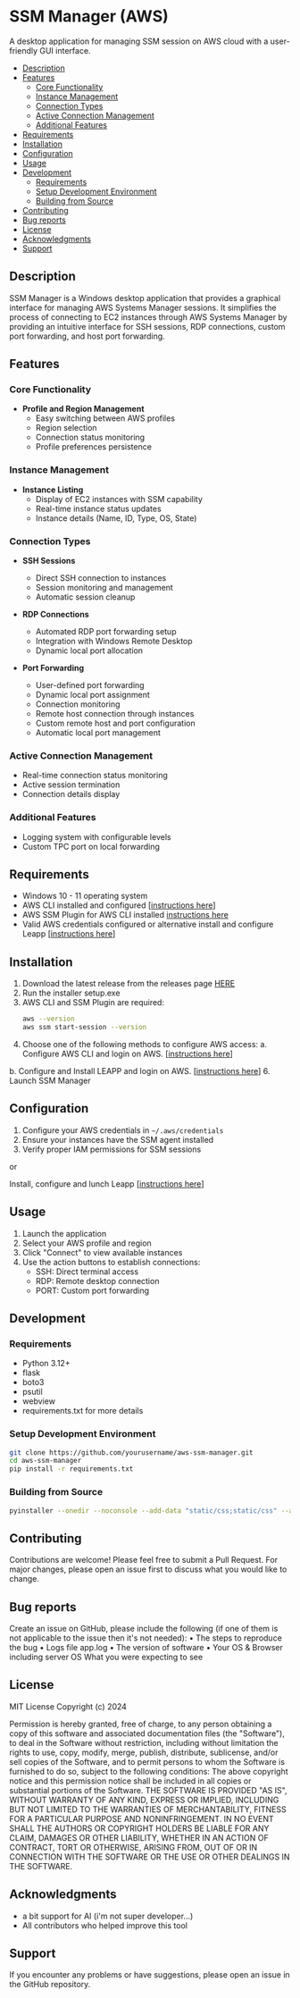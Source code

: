# SSM Manager (AWS)
A desktop application for managing SSM session on AWS cloud with a user-friendly GUI interface.

  - [Description](#description)
  - [Features](#features)
    - [Core Functionality](#core-functionality)
    - [Instance Management](#instance-management)
    - [Connection Types](#connection-types)
    - [Active Connection Management](#active-connection-management)
    - [Additional Features](#additional-features)
  - [Requirements](#Requirements)
  - [Installation](#installation)
  - [Configuration](#configuration)
  - [Usage](#usage)
  - [Development](#development)
    - [Requirements](#requirements)
    - [Setup Development Environment](#setup-development-environment)
    - [Building from Source](#building-from-source)
  - [Contributing](#contributing)
  - [Bug reports](#bug-reports)
  - [License](#license)
  - [Acknowledgments](#acknowledgments)
  - [Support](#support)


## Description

SSM Manager is a Windows desktop application that provides a graphical interface for managing AWS Systems Manager sessions. It simplifies the process of connecting to EC2 instances through AWS Systems Manager by providing an intuitive interface for SSH sessions, RDP connections, custom port forwarding, and host port forwarding.

## Features

### Core Functionality
- **Profile and Region Management**
  - Easy switching between AWS profiles
  - Region selection
  - Connection status monitoring
  - Profile preferences persistence

### Instance Management
- **Instance Listing**
  - Display of EC2 instances with SSM capability
  - Real-time instance status updates
  - Instance details (Name, ID, Type, OS, State)

### Connection Types
- **SSH Sessions**
  - Direct SSH connection to instances
  - Session monitoring and management
  - Automatic session cleanup

- **RDP Connections**
  - Automated RDP port forwarding setup
  - Integration with Windows Remote Desktop
  - Dynamic local port allocation

- **Port Forwarding**
  - User-defined port forwarding
  - Dynamic local port assignment
  - Connection monitoring
  - Remote host connection through instances
  - Custom remote host and port configuration
  - Automatic local port management
  

### Active Connection Management
- Real-time connection status monitoring
- Active session termination
- Connection details display

### Additional Features
- Logging system with configurable levels
- Custom TPC port on local forwarding

## Requirements

- Windows 10 - 11 operating system
- AWS CLI installed and configured [[instructions here](https://docs.aws.amazon.com/cli/latest/userguide/getting-started-install.html)]
- AWS SSM Plugin for AWS CLI installed [instructions here](https://docs.aws.amazon.com/systems-manager/latest/userguide/session-manager-working-with-install-plugin.html)
- Valid AWS credentials configured or alternative install and configure Leapp [[instructions here](https://github.com/Noovolari/leapp)]

## Installation

1. Download the latest release from the releases page [HERE](https://github.com/mauroo82/ssm-manager/releases/tag/1.1)
2. Run the installer setup.exe
3. AWS CLI and SSM Plugin are required:
   ```bash
   aws --version
   aws ssm start-session --version
   ```
4. Choose one of the following methods to configure AWS access:
  a. Configure AWS CLI and login on AWS. [[instructions here](https://docs.aws.amazon.com/cli/latest/userguide/getting-started-install.html)]

  b. Configure and Install LEAPP and login on AWS. [[instructions here](https://github.com/Noovolari/leapp)]
6. Launch SSM Manager


## Configuration

1. Configure your AWS credentials in `~/.aws/credentials`
2. Ensure your instances have the SSM agent installed
3. Verify proper IAM permissions for SSM sessions

or

Install, configure and lunch Leapp [[instructions here](https://github.com/Noovolari/leapp)]

## Usage

1. Launch the application
2. Select your AWS profile and region
3. Click "Connect" to view available instances
4. Use the action buttons to establish connections:
   - SSH: Direct terminal access
   - RDP: Remote desktop connection
   - PORT: Custom port forwarding

## Development

### Requirements
- Python 3.12+
- flask
- boto3
- psutil
- webview
- requirements.txt for more details

### Setup Development Environment
```bash
git clone https://github.com/yourusername/aws-ssm-manager.git
cd aws-ssm-manager
pip install -r requirements.txt
```

### Building from Source
```bash
pyinstaller --onedir --noconsole --add-data "static/css;static/css" --add-data "static/js;static/js" --add-data "templates;templates" --add-data "preferences.json;." --add-data "image;image" --add-data "splash.jpg;." --add-data "icon.ico;." --icon=icon.ico --name="SSM Manager" --clean app.py

```

## Contributing

Contributions are welcome! Please feel free to submit a Pull Request. For major changes, please open an issue first to discuss what you would like to change.

## Bug reports

Create an issue on GitHub, please include the following (if one of them is not applicable to the issue then it's not needed):
  • The steps to reproduce the bug
  • Logs file app.log
  • The version of software
  • Your OS & Browser including server OS
What you were expecting to see

## License

MIT License
Copyright (c) 2024 

Permission is hereby granted, free of charge, to any person obtaining a copy
of this software and associated documentation files (the "Software"), to deal
in the Software without restriction, including without limitation the rights
to use, copy, modify, merge, publish, distribute, sublicense, and/or sell
copies of the Software, and to permit persons to whom the Software is
furnished to do so, subject to the following conditions:
The above copyright notice and this permission notice shall be included in all
copies or substantial portions of the Software.
THE SOFTWARE IS PROVIDED "AS IS", WITHOUT WARRANTY OF ANY KIND, EXPRESS OR
IMPLIED, INCLUDING BUT NOT LIMITED TO THE WARRANTIES OF MERCHANTABILITY,
FITNESS FOR A PARTICULAR PURPOSE AND NONINFRINGEMENT. IN NO EVENT SHALL THE
AUTHORS OR COPYRIGHT HOLDERS BE LIABLE FOR ANY CLAIM, DAMAGES OR OTHER
LIABILITY, WHETHER IN AN ACTION OF CONTRACT, TORT OR OTHERWISE, ARISING FROM,
OUT OF OR IN CONNECTION WITH THE SOFTWARE OR THE USE OR OTHER DEALINGS IN THE
SOFTWARE.

## Acknowledgments

- a bit support for AI (i'm not super developer...)
- All contributors who helped improve this tool

## Support

If you encounter any problems or have suggestions, please open an issue in the GitHub repository.
